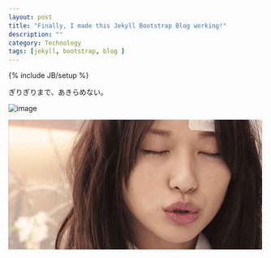 ```yaml
---
layout: post
title: "Finally, I made this Jekyll Bootstrap Blog working!"
description: ""
category: Technology
tags: [jekyll, bootstrap, blog ]
---
```

{% include JB/setup %}

ぎりぎりまで、あきらめない。

![image](http://imgsrc.baidu.com/forum/w%3D580/sign=6c29a0d08718367aad897fd51e728b68/1bc437dbb6fd52660c6e51edaa18972bd5073695.jpg)


 <img src="./media/erika.jpg" alt="erika" />




  



